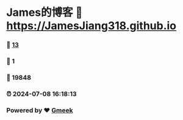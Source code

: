 # James的博客 :link: https://JamesJiang318.github.io 
### :page_facing_up: [13](https://JamesJiang318.github.io/tag.html) 
### :speech_balloon: 1 
### :hibiscus: 19848 
### :alarm_clock: 2024-07-08 16:18:13 
### Powered by :heart: [Gmeek](https://github.com/Meekdai/Gmeek)
